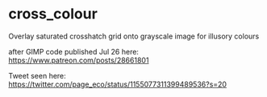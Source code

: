 # cross_colour
Overlay saturated crosshatch grid onto grayscale image for illusory colours

after GIMP code published Jul 26 here:
https://www.patreon.com/posts/28661801

Tweet seen here:
https://twitter.com/page_eco/status/1155077311399489536?s=20